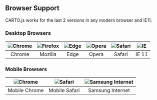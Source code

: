 ## Browser Support

CARTO.js works for the last 2 versions in any modern browser and IE11.

### Desktop Browsers

| ![Chrome](https://camo.githubusercontent.com/6bb46f736c023ca3a96263d88cc30ea94a19bd3f/68747470733a2f2f63646e6a732e636c6f7564666c6172652e636f6d2f616a61782f6c6962732f62726f777365722d6c6f676f732f33392e332e302f617263686976652f6368726f6d655f31322d34382f6368726f6d655f31322d34385f34387834382e706e67) | ![Firefox](https://camo.githubusercontent.com/a2f2aef3a61ac88d31266cc5745c92a0943a51fd/68747470733a2f2f63646e6a732e636c6f7564666c6172652e636f6d2f616a61782f6c6962732f62726f777365722d6c6f676f732f33392e332e302f617263686976652f66697265666f785f312e352d332f66697265666f785f312e352d335f34387834382e706e67) | ![Edge](https://cdnjs.cloudflare.com/ajax/libs/browser-logos/45.10.0/edge/edge_48x48.png) | ![Opera](https://camo.githubusercontent.com/f8b46198612edbe858c531588c179a9a564690cc/68747470733a2f2f63646e6a732e636c6f7564666c6172652e636f6d2f616a61782f6c6962732f62726f777365722d6c6f676f732f33392e332e302f6f706572612f6f706572615f34387834382e706e67) | ![Safari](https://camo.githubusercontent.com/bfd047508bfa78a389415ab494cc8dcc04d94e7d/68747470733a2f2f63646e6a732e636c6f7564666c6172652e636f6d2f616a61782f6c6962732f62726f777365722d6c6f676f732f33392e332e302f7361666172692f7361666172695f34387834382e706e67)  | ![IE](https://cdnjs.cloudflare.com/ajax/libs/browser-logos/45.10.0/archive/internet-explorer_9-11/internet-explorer_9-11_48x48.png)  |
|:-------------:|:-------------:|:-----:|:-------------:|:-----:|:-----:|
| Chrome      | Mozilla | Edge | Opera | Safari | IE 11 |

### Mobile Browsers

| ![Chrome](https://camo.githubusercontent.com/6bb46f736c023ca3a96263d88cc30ea94a19bd3f/68747470733a2f2f63646e6a732e636c6f7564666c6172652e636f6d2f616a61782f6c6962732f62726f777365722d6c6f676f732f33392e332e302f617263686976652f6368726f6d655f31322d34382f6368726f6d655f31322d34385f34387834382e706e67) | ![Safari](https://camo.githubusercontent.com/bfd047508bfa78a389415ab494cc8dcc04d94e7d/68747470733a2f2f63646e6a732e636c6f7564666c6172652e636f6d2f616a61782f6c6962732f62726f777365722d6c6f676f732f33392e332e302f7361666172692f7361666172695f34387834382e706e67) | ![Samsung Internet](https://cdnjs.cloudflare.com/ajax/libs/browser-logos/45.10.0/archive/samsung-internet_5/samsung-internet_5_48x48.png) |
|:-------------:|:-------------:|:-------------:|
| Mobile Chrome | Mobile Safari | Samsung Internet |